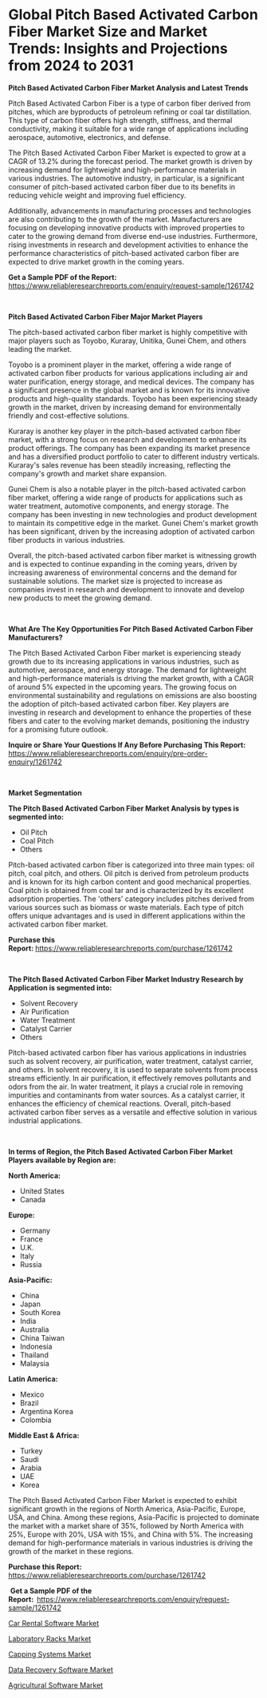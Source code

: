 <p><h1>Global Pitch Based Activated Carbon Fiber Market Size and Market Trends: Insights and Projections from 2024 to 2031</h1></p><p><strong>Pitch Based Activated Carbon Fiber Market Analysis and Latest Trends</strong></p>
<p><p>Pitch Based Activated Carbon Fiber is a type of carbon fiber derived from pitches, which are byproducts of petroleum refining or coal tar distillation. This type of carbon fiber offers high strength, stiffness, and thermal conductivity, making it suitable for a wide range of applications including aerospace, automotive, electronics, and defense.</p><p>The Pitch Based Activated Carbon Fiber Market is expected to grow at a CAGR of 13.2% during the forecast period. The market growth is driven by increasing demand for lightweight and high-performance materials in various industries. The automotive industry, in particular, is a significant consumer of pitch-based activated carbon fiber due to its benefits in reducing vehicle weight and improving fuel efficiency.</p><p>Additionally, advancements in manufacturing processes and technologies are also contributing to the growth of the market. Manufacturers are focusing on developing innovative products with improved properties to cater to the growing demand from diverse end-use industries. Furthermore, rising investments in research and development activities to enhance the performance characteristics of pitch-based activated carbon fiber are expected to drive market growth in the coming years.</p></p>
<p><strong>Get a Sample PDF of the Report:&nbsp;</strong> <a href="https://www.reliableresearchreports.com/enquiry/request-sample/1261742">https://www.reliableresearchreports.com/enquiry/request-sample/1261742</a></p>
<p>&nbsp;</p>
<p><strong>Pitch Based Activated Carbon Fiber Major Market Players</strong></p>
<p><p>The pitch-based activated carbon fiber market is highly competitive with major players such as Toyobo, Kuraray, Unitika, Gunei Chem, and others leading the market. </p><p>Toyobo is a prominent player in the market, offering a wide range of activated carbon fiber products for various applications including air and water purification, energy storage, and medical devices. The company has a significant presence in the global market and is known for its innovative products and high-quality standards. Toyobo has been experiencing steady growth in the market, driven by increasing demand for environmentally friendly and cost-effective solutions.</p><p>Kuraray is another key player in the pitch-based activated carbon fiber market, with a strong focus on research and development to enhance its product offerings. The company has been expanding its market presence and has a diversified product portfolio to cater to different industry verticals. Kuraray's sales revenue has been steadily increasing, reflecting the company's growth and market share expansion.</p><p>Gunei Chem is also a notable player in the pitch-based activated carbon fiber market, offering a wide range of products for applications such as water treatment, automotive components, and energy storage. The company has been investing in new technologies and product development to maintain its competitive edge in the market. Gunei Chem's market growth has been significant, driven by the increasing adoption of activated carbon fiber products in various industries.</p><p>Overall, the pitch-based activated carbon fiber market is witnessing growth and is expected to continue expanding in the coming years, driven by increasing awareness of environmental concerns and the demand for sustainable solutions. The market size is projected to increase as companies invest in research and development to innovate and develop new products to meet the growing demand.</p></p>
<p>&nbsp;</p>
<p><strong>What Are The Key Opportunities For Pitch Based Activated Carbon Fiber Manufacturers?</strong></p>
<p><p>The Pitch Based Activated Carbon Fiber market is experiencing steady growth due to its increasing applications in various industries, such as automotive, aerospace, and energy storage. The demand for lightweight and high-performance materials is driving the market growth, with a CAGR of around 5% expected in the upcoming years. The growing focus on environmental sustainability and regulations on emissions are also boosting the adoption of pitch-based activated carbon fiber. Key players are investing in research and development to enhance the properties of these fibers and cater to the evolving market demands, positioning the industry for a promising future outlook.</p></p>
<p><strong>Inquire or Share Your Questions If Any Before Purchasing This Report:</strong> <a href="https://www.reliableresearchreports.com/enquiry/pre-order-enquiry/1261742">https://www.reliableresearchreports.com/enquiry/pre-order-enquiry/1261742</a></p>
<p>&nbsp;</p>
<p><strong>Market Segmentation</strong></p>
<p><strong>The Pitch Based Activated Carbon Fiber Market Analysis by types is segmented into:</strong></p>
<p><ul><li>Oil Pitch</li><li>Coal Pitch</li><li>Others</li></ul></p>
<p><p>Pitch-based activated carbon fiber is categorized into three main types: oil pitch, coal pitch, and others. Oil pitch is derived from petroleum products and is known for its high carbon content and good mechanical properties. Coal pitch is obtained from coal tar and is characterized by its excellent adsorption properties. The 'others' category includes pitches derived from various sources such as biomass or waste materials. Each type of pitch offers unique advantages and is used in different applications within the activated carbon fiber market.</p></p>
<p><strong>Purchase this Report:&nbsp;</strong><a href="https://www.reliableresearchreports.com/purchase/1261742">https://www.reliableresearchreports.com/purchase/1261742</a></p>
<p>&nbsp;</p>
<p><strong>The Pitch Based Activated Carbon Fiber Market Industry Research by Application is segmented into:</strong></p>
<p><ul><li>Solvent Recovery</li><li>Air Purification</li><li>Water Treatment</li><li>Catalyst Carrier</li><li>Others</li></ul></p>
<p><p>Pitch-based activated carbon fiber has various applications in industries such as solvent recovery, air purification, water treatment, catalyst carrier, and others. In solvent recovery, it is used to separate solvents from process streams efficiently. In air purification, it effectively removes pollutants and odors from the air. In water treatment, it plays a crucial role in removing impurities and contaminants from water sources. As a catalyst carrier, it enhances the efficiency of chemical reactions. Overall, pitch-based activated carbon fiber serves as a versatile and effective solution in various industrial applications.</p></p>
<p>&nbsp;</p>
<p><strong>In terms of Region, the Pitch Based Activated Carbon Fiber Market Players available by Region are:</strong></p>
<p>
    <p> <strong> North America: </strong>
        <ul>
            <li>United States</li>
            <li>Canada</li>
        </ul>
        </p> 
    <p> <strong> Europe: </strong>
        <ul>
            <li>Germany</li>
            <li>France</li>
            <li>U.K.</li>
            <li>Italy</li>
            <li>Russia</li>
        </ul>
        </p> 
    <p> <strong> Asia-Pacific: </strong>
        <ul>
            <li>China</li>
            <li>Japan</li>
            <li>South Korea</li>
            <li>India</li>
            <li>Australia</li>
            <li>China Taiwan</li>
            <li>Indonesia</li>
            <li>Thailand</li>
            <li>Malaysia</li>
        </ul>
        </p> 
    <p> <strong> Latin America: </strong>
        <ul>
            <li>Mexico</li>
            <li>Brazil</li>
            <li>Argentina Korea</li>
            <li>Colombia</li>
        </ul>
        </p> 
    <p> <strong> Middle East & Africa: </strong>
        <ul>
            <li>Turkey</li>
            <li>Saudi</li>
            <li>Arabia</li>
            <li>UAE</li>
            <li>Korea</li>
        </ul>
    </p>
    </p>
<p><p>The Pitch Based Activated Carbon Fiber Market is expected to exhibit significant growth in the regions of North America, Asia-Pacific, Europe, USA, and China. Among these regions, Asia-Pacific is projected to dominate the market with a market share of 35%, followed by North America with 25%, Europe with 20%, USA with 15%, and China with 5%. The increasing demand for high-performance materials in various industries is driving the growth of the market in these regions.</p></p>
<p><strong>Purchase this Report: </strong><a href="https://www.reliableresearchreports.com/purchase/1261742">https://www.reliableresearchreports.com/purchase/1261742</a></p>
<p>&nbsp;<strong>Get a Sample PDF of the Report:&nbsp;&nbsp;</strong><a href="https://www.reliableresearchreports.com/enquiry/request-sample/1261742">https://www.reliableresearchreports.com/enquiry/request-sample/1261742</a></p>
<p><strong></strong></p>
<p><p><a href="https://medium.com/@joannebell6556/car-rental-software-nbsp-market-focuses-on-market-share-size-and-projected-forecast-till-2031-699ff720aaa6">Car Rental Software Market</a></p><p><a href="https://medium.com/@bobbyrobinson56/laboratory-racks-market-share-evolution-and-market-growth-trends-2024-2031-260895f0e814">Laboratory Racks Market</a></p><p><a href="https://medium.com/@bobbyrobinson56/analyzing-capping-systems-market-global-industry-perspective-and-forecast-2024-to-2031-1da9c8d66e2e">Capping Systems Market</a></p><p><a href="https://medium.com/@santosdicki2023/analyzing-data-recovery-software-market-global-industry-perspective-and-forecast-2024-to-2031-10910544bf4c">Data Recovery Software Market</a></p><p><a href="https://medium.com/@joannebell6556/agricultural-software-market-insights-into-market-cagr-market-trends-and-growth-strategies-2463a7697b07">Agricultural Software Market</a></p></p>